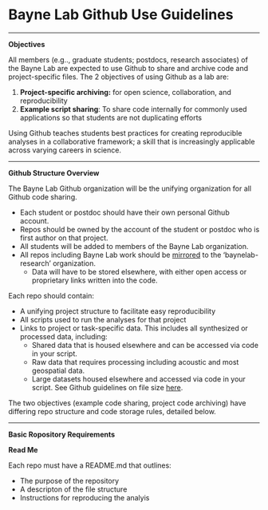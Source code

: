 # Bayne Lab Github Use Guidelines

________________________________________
**Objectives**

All members (e.g.., graduate students; postdocs, research associates) of the Bayne Lab are expected to use Github to share and archive code and project-specific files. The 2 objectives of using Github as a lab are:
1.	**Project-specific archiving:** for open science, collaboration, and reproducibility 
2.	**Example script sharing**: To share code internally for commonly used applications so that students are not duplicating efforts

Using Github teaches students best practices for creating reproducible analyses in a collaborative framework; a skill that is increasingly applicable across varying careers in science.
________________________________________
**Github Structure Overview**

The Bayne Lab Github organization will be the unifying organization for all Github code sharing. 

* Each student or postdoc should have their own personal Github account. 
* Repos should be owned by the account of the student or postdoc who is first author on that project. 
* All students will be added to members of the Bayne Lab organization. 
* All repos including Bayne Lab work should be [mirrored](https://docs.github.com/en/repositories/creating-and-managing-repositories/duplicating-a-repository) to the ‘baynelab-research’ organization. 
  * Data will have to be stored elsewhere, with either open access or proprietary links written into the code.  

Each repo should contain:
* A unifying project structure to facilitate easy reproducibility 
* All scripts used to run the analyses for that project 
* Links to project or task-specific data. This includes all synthesized or processed data, including: 
  * Shared data that is housed elsewhere and can be accessed via code in your script. 
  * Raw data that requires processing including acoustic and most geospatial data. 
  * Large datasets housed elsewhere and accessed via code in your script. See Github guidelines on file size [here](https://docs.github.com/en/repositories/working-with-files/managing-large-files/about-large-files-on-github). 

The two objectives (example code sharing, project code archiving) have differing repo structure and code storage rules, detailed below. 
________________________________________
**Basic Ropository Requirements**

**Read Me**  

Each repo must have a README.md that outlines: 
* The purpose of the repository 
* A descripton of the file structure 
* Instructions for reproducing the analyis 


